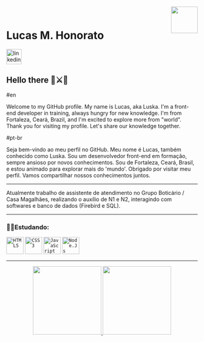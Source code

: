 <img align="right" width="70px" style="margin-top:-20px" src="https://cdn.jsdelivr.net/gh/devicons/devicon@latest/icons/vscode/vscode-original-wordmark.svg" />

<h1>Lucas M. Honorato</h1>
<a href="https://www.linkedin.com/in/lucas-m-31240185/">
  <img width="40px" src="https://cdn.jsdelivr.net/gh/devicons/devicon@latest/icons/linkedin/linkedin-original.svg" alt="linkedin"/></a>


## Hello there 🌌⚔👾
#en
<p>Welcome to my GitHub profile.
My name is Lucas, aka Luska. I'm a front-end developer in training, always hungry for new knowledge.
I'm from Fortaleza, Ceará, Brazil, and I'm excited to explore more from "world".
Thank you for visiting my profile. Let's share our knowledge together.</p>

#pt-br
<p>Seja bem-vindo ao meu perfil no GitHub.
Meu nome é Lucas, também conhecido como Luska. Sou um desenvolvedor front-end em formação, sempre ansioso por novos conhecimentos.
Sou de Fortaleza, Ceará, Brasil, e estou animado para explorar mais do 'mundo'.
Obrigado por visitar meu perfil. Vamos compartilhar nossos conhecimentos juntos.
</p>

<hr>
Atualmente trabalho de assistente de atendimento no Grupo Boticário / Casa Magalhães, realizando o auxílio de N1 e N2, interagindo com softwares e banco de dados (Firebird e SQL).
<hr>

### 👨‍💻Estudando:
<code><img width="45px" src="https://cdn.jsdelivr.net/gh/devicons/devicon@latest/icons/html5/html5-plain-wordmark.svg" title = "HTML5"/></code>
<code><img width="45px" src="https://cdn.jsdelivr.net/gh/devicons/devicon@latest/icons/css3/css3-plain-wordmark.svg" title = "CSS3"/></code>
<code><img width="45px" src="https://cdn.jsdelivr.net/gh/devicons/devicon@latest/icons/javascript/javascript-plain.svg" title = "JavaScript"/></code>
<code><img width="45px" src="https://cdn.jsdelivr.net/gh/devicons/devicon@latest/icons/nodejs/nodejs-original-wordmark.svg" title = "Node.Js"/></code>
<hr>

<div align='center'>
<a href="https://github.com/Luc4sMH">
<img loading="lazy" height="180em" src="https://github-readme-stats.vercel.app/api/top-langs/?username=Luc4sMH&layout=compact&langs_count=7&theme=dracula"/>
<img loading="lazy" height="180em" src="https://github-readme-stats.vercel.app/api?username=Luc4sMH&show_icons=true&theme=dracula&include_all_commits=true&count_private=true"/>
</div>

